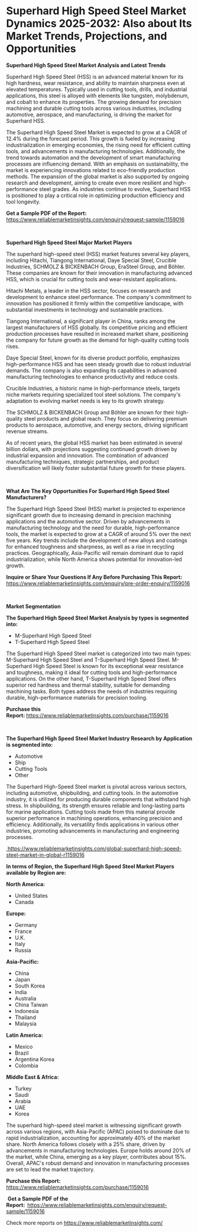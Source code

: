 <p><h1>Superhard High Speed Steel Market Dynamics 2025-2032: Also about Its Market Trends, Projections, and Opportunities</h1></p><p><strong>Superhard High Speed Steel Market Analysis and Latest Trends</strong></p>
<p><p>Superhard High Speed Steel (HSS) is an advanced material known for its high hardness, wear resistance, and ability to maintain sharpness even at elevated temperatures. Typically used in cutting tools, drills, and industrial applications, this steel is alloyed with elements like tungsten, molybdenum, and cobalt to enhance its properties. The growing demand for precision machining and durable cutting tools across various industries, including automotive, aerospace, and manufacturing, is driving the market for Superhard HSS.</p><p>The Superhard High Speed Steel Market is expected to grow at a CAGR of 12.4% during the forecast period. This growth is fueled by increasing industrialization in emerging economies, the rising need for efficient cutting tools, and advancements in manufacturing technologies. Additionally, the trend towards automation and the development of smart manufacturing processes are influencing demand. With an emphasis on sustainability, the market is experiencing innovations related to eco-friendly production methods. The expansion of the global market is also supported by ongoing research and development, aiming to create even more resilient and high-performance steel grades. As industries continue to evolve, Superhard HSS is positioned to play a critical role in optimizing production efficiency and tool longevity.</p></p>
<p><strong>Get a Sample PDF of the Report:&nbsp;</strong> <a href="https://www.reliablemarketinsights.com/enquiry/request-sample/1159016?utm_campaign=3559&utm_medium=2&utm_source=Github&utm_content=ia&utm_term=22032025&utm_id=superhard-high-speed-steel">https://www.reliablemarketinsights.com/enquiry/request-sample/1159016</a></p>
<p>&nbsp;</p>
<p><strong>Superhard High Speed Steel Major Market Players</strong></p>
<p><p>The superhard high-speed steel (HSS) market features several key players, including Hitachi, Tiangong International, Daye Special Steel, Crucible Industries, SCHMOLZ & BICKENBACH Group, EraSteel Group, and Böhler. These companies are known for their innovation in manufacturing advanced HSS, which is crucial for cutting tools and wear-resistant applications.</p><p>Hitachi Metals, a leader in the HSS sector, focuses on research and development to enhance steel performance. The company's commitment to innovation has positioned it firmly within the competitive landscape, with substantial investments in technology and sustainable practices. </p><p>Tiangong International, a significant player in China, ranks among the largest manufacturers of HSS globally. Its competitive pricing and efficient production processes have resulted in increased market share, positioning the company for future growth as the demand for high-quality cutting tools rises.</p><p>Daye Special Steel, known for its diverse product portfolio, emphasizes high-performance HSS and has seen steady growth due to robust industrial demands. The company is also expanding its capabilities in advanced manufacturing technologies to enhance productivity and reduce costs.</p><p>Crucible Industries, a historic name in high-performance steels, targets niche markets requiring specialized tool steel solutions. The company's adaptation to evolving market needs is key to its growth strategy.</p><p>The SCHMOLZ & BICKENBACH Group and Böhler are known for their high-quality steel products and global reach. They focus on delivering premium products to aerospace, automotive, and energy sectors, driving significant revenue streams.</p><p>As of recent years, the global HSS market has been estimated in several billion dollars, with projections suggesting continued growth driven by industrial expansion and innovation. The combination of advanced manufacturing techniques, strategic partnerships, and product diversification will likely foster substantial future growth for these players.</p></p>
<p>&nbsp;</p>
<p><strong>What Are The Key Opportunities For Superhard High Speed Steel Manufacturers?</strong></p>
<p><p>The Superhard High Speed Steel (HSS) market is projected to experience significant growth due to increasing demand in precision machining applications and the automotive sector. Driven by advancements in manufacturing technology and the need for durable, high-performance tools, the market is expected to grow at a CAGR of around 5% over the next five years. Key trends include the development of new alloys and coatings for enhanced toughness and sharpness, as well as a rise in recycling practices. Geographically, Asia-Pacific will remain dominant due to rapid industrialization, while North America shows potential for innovation-led growth.</p></p>
<p><strong>Inquire or Share Your Questions If Any Before Purchasing This Report:</strong> <a href="https://www.reliablemarketinsights.com/enquiry/pre-order-enquiry/1159016?utm_campaign=3559&utm_medium=2&utm_source=Github&utm_content=ia&utm_term=22032025&utm_id=superhard-high-speed-steel">https://www.reliablemarketinsights.com/enquiry/pre-order-enquiry/1159016</a></p>
<p>&nbsp;</p>
<p><strong>Market Segmentation</strong></p>
<p><strong>The Superhard High Speed Steel Market Analysis by types is segmented into:</strong></p>
<p><ul><li>M-Superhard High Speed Steel</li><li>T-Superhard High Speed Steel</li></ul></p>
<p><p>The Superhard High Speed Steel market is categorized into two main types: M-Superhard High Speed Steel and T-Superhard High Speed Steel. M-Superhard High Speed Steel is known for its exceptional wear resistance and toughness, making it ideal for cutting tools and high-performance applications. On the other hand, T-Superhard High Speed Steel offers superior red hardness and thermal stability, suitable for demanding machining tasks. Both types address the needs of industries requiring durable, high-performance materials for precision tooling.</p></p>
<p><strong>Purchase this Report:&nbsp;</strong><a href="https://www.reliablemarketinsights.com/purchase/1159016?utm_campaign=3559&utm_medium=2&utm_source=Github&utm_content=ia&utm_term=22032025&utm_id=superhard-high-speed-steel">https://www.reliablemarketinsights.com/purchase/1159016</a></p>
<p>&nbsp;</p>
<p><strong>The Superhard High Speed Steel Market Industry Research by Application is segmented into:</strong></p>
<p><ul><li>Automotive</li><li>Ship</li><li>Cutting Tools</li><li>Other</li></ul></p>
<p><p>The Superhard High-Speed Steel market is pivotal across various sectors, including automotive, shipbuilding, and cutting tools. In the automotive industry, it is utilized for producing durable components that withstand high stress. In shipbuilding, its strength ensures reliable and long-lasting parts for marine applications. Cutting tools made from this material provide superior performance in machining operations, enhancing precision and efficiency. Additionally, its versatility finds applications in various other industries, promoting advancements in manufacturing and engineering processes.</p></p>
<p><a href="https://www.reliablemarketinsights.com/global-superhard-high-speed-steel-market-in-global-r1159016?utm_campaign=3559&utm_medium=2&utm_source=Github&utm_content=ia&utm_term=22032025&utm_id=superhard-high-speed-steel">&nbsp;https://www.reliablemarketinsights.com/global-superhard-high-speed-steel-market-in-global-r1159016</a></p>
<p><strong>In terms of Region, the Superhard High Speed Steel Market Players available by Region are:</strong></p>
<p>
    <p> <strong> North America: </strong>
        <ul>
            <li>United States</li>
            <li>Canada</li>
        </ul>
        </p> 
    <p> <strong> Europe: </strong>
        <ul>
            <li>Germany</li>
            <li>France</li>
            <li>U.K.</li>
            <li>Italy</li>
            <li>Russia</li>
        </ul>
        </p> 
    <p> <strong> Asia-Pacific: </strong>
        <ul>
            <li>China</li>
            <li>Japan</li>
            <li>South Korea</li>
            <li>India</li>
            <li>Australia</li>
            <li>China Taiwan</li>
            <li>Indonesia</li>
            <li>Thailand</li>
            <li>Malaysia</li>
        </ul>
        </p> 
    <p> <strong> Latin America: </strong>
        <ul>
            <li>Mexico</li>
            <li>Brazil</li>
            <li>Argentina Korea</li>
            <li>Colombia</li>
        </ul>
        </p> 
    <p> <strong> Middle East & Africa: </strong>
        <ul>
            <li>Turkey</li>
            <li>Saudi</li>
            <li>Arabia</li>
            <li>UAE</li>
            <li>Korea</li>
        </ul>
    </p>
    </p>
<p><p>The superhard high-speed steel market is witnessing significant growth across various regions, with Asia-Pacific (APAC) poised to dominate due to rapid industrialization, accounting for approximately 40% of the market share. North America follows closely with a 25% share, driven by advancements in manufacturing technologies. Europe holds around 20% of the market, while China, emerging as a key player, contributes about 15%. Overall, APAC's robust demand and innovation in manufacturing processes are set to lead the market trajectory.</p></p>
<p><strong>Purchase this Report: </strong><a href="https://www.reliablemarketinsights.com/purchase/1159016?utm_campaign=3559&utm_medium=2&utm_source=Github&utm_content=ia&utm_term=22032025&utm_id=superhard-high-speed-steel">https://www.reliablemarketinsights.com/purchase/1159016</a></p>
<p>&nbsp;<strong>Get a Sample PDF of the Report:&nbsp;&nbsp;</strong><a href="https://www.reliablemarketinsights.com/enquiry/request-sample/1159016?utm_campaign=3559&utm_medium=2&utm_source=Github&utm_content=ia&utm_term=22032025&utm_id=superhard-high-speed-steel">https://www.reliablemarketinsights.com/enquiry/request-sample/1159016</a></p>
<p><strong></strong></p>
<p>Check more reports on <a href="https://www.reliablemarketinsights.com/?utm_campaign=3559&utm_medium=2&utm_source=Github&utm_content=ia&utm_term=22032025&utm_id=superhard-high-speed-steel">https://www.reliablemarketinsights.com/</a></p>